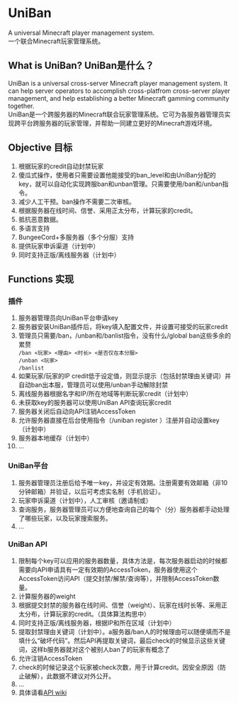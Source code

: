 # UniBan
A universal Minecraft player management system.  
一个联合Minecraft玩家管理系统。

## What is UniBan? UniBan是什么？
UniBan is a universal cross-server Minecraft player management system. It can help server operators to accomplish cross-platfrom cross-server player management, and help establishing a better Minecraft gamming community together.  
UniBan是一个跨服务器的Minecraft联合玩家管理系统。它可为各服务器管理员实现跨平台跨服务器的玩家管理，并帮助一同建立更好的Minecraft游戏环境。

## Objective 目标
1. 根据玩家的credit自动封禁玩家
1. 傻瓜式操作，使用者只需要设置他能接受的ban_level和由UniBan分配的key，就可以自动化实现跨服ban和unban管理。只需要使用/ban和/unban指令。
1. 减少人工干预。ban操作不需要二次审核。
1. 根据服务器在线时间、信誉、采用正太分布，计算玩家的credit。
1. 抵抗恶意数据。
1. 多语言支持
1. BungeeCord+多服务器（多个分服）支持
1. 提供玩家申诉渠道（计划中）
1. 同时支持正版/离线服务器（计划中）

## Functions 实现
### 插件
1. 服务器管理员向UniBan平台申请key
1. 服务器安装UniBan插件后，将key填入配置文件，并设置可接受的玩家credit
1. 管理员只需要/ban，/unban和/banlist指令，没有什么/global ban这些多余的累赘  
    `/ban <玩家> <理由> <时长> <是否仅在本分服>`  
    `/unban <玩家>`  
    `/banlist`
1. 如果玩家/玩家的IP credit低于设定值，则显示提示（包括封禁理由关键词）并自动ban出本服，管理员可以使用/unban手动解除封禁
1. 离线服务器根据名字和IP/所在地域等判断玩家credit（计划中）
1. 未获取key的服务器可以使用UniBan API查询玩家credit
1. 服务器关闭后自动向API注销AccessToken
1. 允许服务器直接在后台使用指令（/uniban register <email>）注册并自动设置key（计划中）
1. 服务器本地缓存（计划中）
1. ...
### UniBan平台
1. 服务器管理员注册后给予唯一key，并设定有效期。注册需要有效邮箱（非10分钟邮箱）并验证，以后可考虑实名制（手机验证）。
1. 玩家申诉渠道（计划中），人工审核（邀请制或）
1. 查询服务，服务器管理员可以方便地查询自己的每个（分）服务器都手动处理了哪些玩家，以及玩家搜索服务。
1. ...
### UniBan API
1. 限制每个key可以应用的服务器数量，具体方法是，每次服务器启动的时候都需要向API申请具有一定有效期的AccessToken，服务器使用这个AccessToken访问API（提交封禁/解禁/查询等），并限制AccessToken数量。
1. 计算服务器的weight
1. 根据提交封禁的服务器在线时间、信誉（weight）、玩家在线时长等、采用正太分布，计算玩家的credit。（具体算法构思中）
1. 同时支持正版/离线服务器，根据IP和所在区域（计划中）
1. 提取封禁理由关键词（计划中）。a服务器/ban人的时候理由可以随便填而不是填什么“破坏代码”。然后API再提取关键词，最后check的时候显示这些关键词，这样b服务器就对这个被别人ban了的玩家有概念了
1. 允许注销AccessToken
1. check的时候记录这个玩家被check次数，用于计算credit。因安全原因（防止破解），此数据不建议对外公开。
1. ...
1. 具体请看[API wiki](https://github.com/CMUnion/UniBan-API/wiki)
